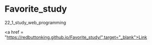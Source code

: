 # Favorite_study
22_1_study_web_programming

<a href = "https://redbuttonking.github.io/Favorite_study/",target="_blank">Link</a>
